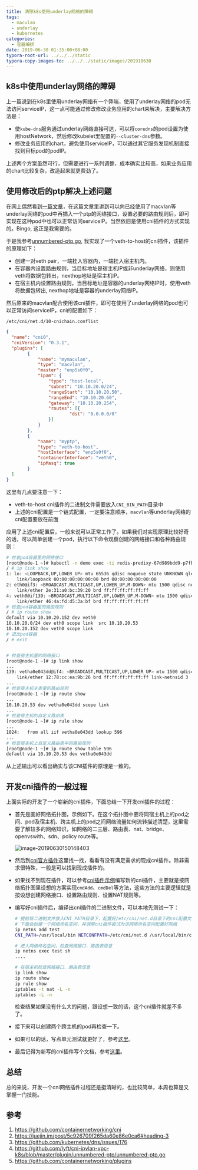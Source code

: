 ```yaml
---
title: 清除k8s使用underlay网络的障碍
tags:
  - macvlan
  - underlay
  - kubernetes
categories:
  - 容器编排
date: 2019-06-30 01:35:00+08:00
typora-root-url: ../../../static
typora-copy-images-to: ../../../static/images/201910630
---
```


## k8s中使用underlay网络的障碍

上一篇说到在k8s里使用underlay网络有一个弊端，使用了underlay网络的pod无法访问serviceIP，这一点可能通过修改修改业务应用的chart来解决，主要解决方法是：

* 使`kube-dns`服务通过underlay网络直接可达，可以将`coredns`的pod设置为使用hostNetwork，然后修改kubelet里配置的`--cluster-dns`参数。
* 修改业务应用的chart，避免使用serviceIP，可以通过其它服务发现机制直接找到目标pod的podIP。

上述两个方案虽然可行，但需要进行一系列调整，成本确实比较高，如果业务应用的chart比较复杂，改造起来就更费劲了。

## 使用修改后的ptp解决上述问题

在网上偶然看到[一篇文章](https://juejin.im/post/5c926709f265da60e86e0ca6#heading-3)，在这篇文章里讲到可以向已经使用了macvlan等underlay网络的pod中再插入一个ptp的网络接口，设置必要的路由规则后，即可实现在这种pod中也可以正常访问serviceIP。当然依旧是使用cni插件的方式实现的。Bingo, 这正是我需要的。

于是我参考[unnumbered-ptp.go](https://github.com/lyft/cni-ipvlan-vpc-k8s/blob/master/plugin/unnumbered-ptp/unnumbered-ptp.go), 我实现了一个veth-to-host的cni插件，该插件的原理如下：

* 创建⼀对veth pair，⼀端挂⼊容器内，⼀端挂⼊宿主机内。
* 在容器内设置路由规则，当目标地址是宿主机IP或非underlay网络，则使用veth将数据包转出，nexthop地址是宿主机IP。
* 在宿主机内设置路由规则，当目标地址是容器的underlay网络IP时，使用veth将数据包转出, nexthop地址是容器的underlay网络IP。

然后原来的macvlan配合使用该cni插件，即可在使用了underlay网络的pod也可以正常访问serviceIP，cni的配置如下：

`/etc/cni/net.d/10-cnichain.conflist`

```json
{
  "name": "cni0",
  "cniVersion": "0.3.1",
  "plugins": [
        {
            "name": "mymacvlan",
            "type": "macvlan",
            "master": "enp5s0f0",
            "ipam": {
                "type": "host-local",
                "subnet": "10.10.20.0/24",
                "rangeStart": "10.10.20.50",
                "rangeEnd": "10.10.20.60",
                "gateway": "10.10.20.254",
                "routes": [{
                        "dst": "0.0.0.0/0"
                }]
            }
        },
        {
            "name": "myptp",
            "type": "veth-to-host",
            "hostInterface": "enp5s0f0",
            "containerInterface": "veth0",
            "ipMasq": true
        }
  ]
}
```

这里有几点要注意一下：

* veth-to-host cni插件的二进制文件需要放入`CNI_BIN_PATH`目录中
* 上述的cni配置是一个链式配置，一定要注意顺序，`macvlan`等underlay网络的cni配置要放在前面

应用了上述cni配置后，一般来说可以正常工作了。如果我们对实现原理比较好奇的话，可以简单创建一个pod，执行以下命令观察创建的网络接口和各种路由规则：

```bash
# 检查pod容器里的网络接口
[root@node-1 ~]# kubectl -n demo exec -ti redis-predixy-67d989bdd9-p7fbf sh
/ # ip link show
1: lo: <LOOPBACK,UP,LOWER_UP> mtu 65536 qdisc noqueue state UNKNOWN qlen 1000
    link/loopback 00:00:00:00:00:00 brd 00:00:00:00:00:00
2: eth0@if3: <BROADCAST,MULTICAST,UP,LOWER_UP,M-DOWN> mtu 1500 qdisc noqueue state UNKNOWN
    link/ether 2e:31:a0:bc:39:20 brd ff:ff:ff:ff:ff:ff
4: veth0@if139: <BROADCAST,MULTICAST,UP,LOWER_UP,M-DOWN> mtu 1500 qdisc noqueue state UP
    link/ether 46:4a:fd:d5:3a:bf brd ff:ff:ff:ff:ff:ff
# 检查pod容器里的路由规则
/ # ip route show
default via 10.10.20.152 dev veth0
10.10.20.0/24 dev eth0 scope link  src 10.10.20.53
10.10.20.152 dev veth0 scope link
# 退出pod容器
/ # exit


# 检查宿主机里的网络接口
[root@node-1 ~]# ip link show
...
139: vetha0e043dd@if4: <BROADCAST,MULTICAST,UP,LOWER_UP> mtu 1500 qdisc noqueue state UP mode DEFAULT group default
    link/ether 12:78:cc:ea:9b:26 brd ff:ff:ff:ff:ff:ff link-netnsid 3
...
# 检查宿主机主表里的路由规则
[root@node-1 ~]# ip route show
...
10.10.20.53 dev vetha0e043dd scope link
...
# 检查宿主机的自定义路由表
[root@node-1 ~]# ip rule show
...
1024:	from all iif vetha0e043dd lookup 596
...
# 检查宿主机上自定义路由表中的路由规则
[root@node-1 ~]# ip route show table 596
default via 10.10.20.53 dev vetha0e043dd
```

从上述输出可以看出确实与该CNI插件的原理是一致的。

## 开发cni插件的一般过程

上面实际的开发了一个崭新的cni插件，下面总结一下开发cni插件的过程：

* 首先是画好网络拓扑图，示例如下。在这个拓扑图中要将同宿主机上的pod之间、pod及宿主机、跨主机上的pod之间网络流量如何流转描述清楚，这里需要了解较多的网络知识，如网络的二三层、路由表、nat、bridge、openvswith、sdn、policy route等。

  ![image-20190630150148403](/images/201910630/image-20190630150148403.png)

* 然后到[cni官方插件](https://github.com/containernetworking/plugins/tree/master/plugins)这里找一找，看看有没有满足需求的现成cni插件。除非需求很特殊，一般是可以找到现成插件的。

* 如果找不到现在插件，可以参考[cni插件示例](https://github.com/containernetworking/plugins/tree/master/plugins/sample)编写新的cni插件，主要就是按网络拓扑图里设想的方案实现`cmdAdd`、`cmdDel`等方法，这些方法的主要逻辑就是按设想创建网络接口、设置路由规则、设置NAT规则等。

* 编写好cni插件后，编译出cni插件的二进制文件，可以本地先测试一下：

  ```bash
  # 提前将二进制文件放入CNI_PATH目录下，配置好/etc/cni/net.d目录下的cni配置文件
  # 下面会创建一个网络命名空间，并调用cni插件尝试为该网络命名空间配置好网络
  ip netns add test
  CNI_PATH=/usr/local/bin NETCONFPATH=/etc/cni/net.d /usr/local/bin/cnitool add cni0 /var/run/netns/test
  
  # 进入网络命名空间，检查网络接口、路由表信息
  ip netns exec test sh
  ....
  
  # 在宿主机检查网络接口、路由表信息
  ip link show
  ip route show
  ip rule show
  iptables -t nat -L -n
  iptables -L -n
  ```

  检查结果如果没有什么大的问题，跟设想一致的话，这个cni插件就差不多了。

* 接下来可以创建两个跨主机的pod再检查一下。

* 如果可以的话，写点单元测试就更好了，参考[这里](https://github.com/containernetworking/plugins/blob/master/plugins/sample/sample_linux_test.go)。

* 最后记得为新写的cni插件写个文档，参考[这里](https://github.com/containernetworking/plugins/tree/master/plugins/main/bridge)。

## 总结

总的来说，开发一个cni网络插件过程还是挺清晰的，也比较简单，本周也算是又掌握一门技能。

## 参考

1. https://github.com/containernetworking/cni
2. https://juejin.im/post/5c926709f265da60e86e0ca6#heading-3
3. https://github.com/kubernetes/dns/issues/176
4. https://github.com/lyft/cni-ipvlan-vpc-k8s/blob/master/plugin/unnumbered-ptp/unnumbered-ptp.go
5. https://github.com/containernetworking/plugins
